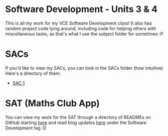 # Software Development - Units 3 & 4
This is all my work for my VCE Software Development class! It also has random project code lying around, including code for helping others with miscellaneous tasks, as that's what I use the subject folder for sometimes :P

# SACs
If you'd like to view my SACs, you can look in the SACs folder (how intuitive) <br>
Here's a directory of them:
- [SAC 1](AOS2%20Programming/Code/SACs/SAC1%20Garv%20Shah/README.md)

# SAT (Maths Club App)
You can view my work for the SAT through a directory of READMEs on GitHub starting [here](U302%20SAT/README.md) and read blog updates [here](https://garv-shah.vercel.app) under the Software Development tag :D

